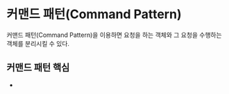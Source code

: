# 커맨드 패턴(Command Pattern)
커맨드 패턴(Command Pattern)을 이용하면 요청을 하는 객체와 그 요청을 수행하는 객체를 분리시킬 수 있다.


## 커맨드 패턴 핵심
- 